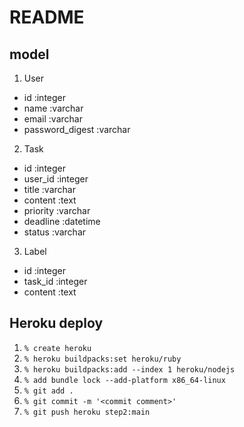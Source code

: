 # README

## model

1. User
  - id :integer
  - name :varchar
  - email :varchar
  - password_digest :varchar
2. Task
  - id :integer
  - user_id :integer
  - title :varchar
  - content :text
  - priority :varchar
  - deadline :datetime
  - status :varchar
3. Label
  - id :integer
  - task_id :integer
  - content :text

## Heroku deploy

1. `% create heroku`
2. `% heroku buildpacks:set heroku/ruby`
3. `% heroku buildpacks:add --index 1 heroku/nodejs`
4. `% add bundle lock --add-platform x86_64-linux`
5. `% git add .`
6. `% git commit -m '<commit comment>'`
7. `% git push heroku step2:main`